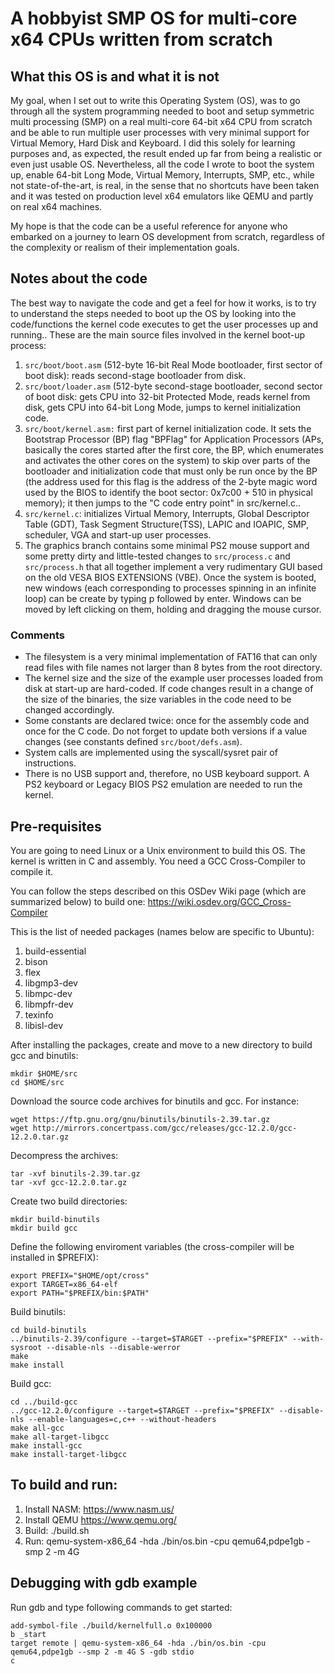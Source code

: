 # A hobbyist SMP OS for multi-core x64 CPUs written from scratch

## What this OS is and what it is not

My goal, when I set out to write this Operating System (OS), was to go through all the system programming needed to boot and setup symmetric multi processing (SMP) on a real multi-core 64-bit x64 CPU from scratch and be able to run multiple user processes with very minimal support for Virtual Memory, Hard Disk and Keyboard.
I did this solely for learning purposes and, as expected, the result ended up far from being a realistic or even just usable OS.
Nevertheless, all the code I wrote to boot the system up, enable 64-bit Long Mode, Virtual Memory, Interrupts, SMP, etc., while not state-of-the-art, is real, in the sense that no shortcuts have been taken and
it was tested on production level x64 emulators like QEMU and partly on real x64 machines.

My hope is that the code can be a useful reference for anyone who embarked on a journey to learn OS development from scratch, regardless of the complexity or realism of their implementation goals.

## Notes about the code
The best way to navigate the code and get a feel for how it works, is to try to understand the steps needed to boot up the OS by looking into the code/functions the kernel code executes to get the user processes up and running..
These are the main source files involved in the kernel boot-up process:

1. <code>src/boot/boot.asm</code> (512-byte 16-bit Real Mode bootloader, first sector of boot disk): reads second-stage bootloader from disk.
2. <code>src/boot/loader.asm</code> (512-byte second-stage bootloader, second sector of boot disk: gets CPU into 32-bit Protected Mode, reads kernel from disk, gets CPU into 64-bit Long Mode, jumps to kernel initialization code.
3. <code>src/boot/kernel.asm:</code> first part of kernel initialization code. It sets the Bootstrap Processor (BP) flag "BPFlag" for Application Processors (APs, basically the cores started after the first core, the BP, which enumerates and activates the other cores on the system) to skip over parts of the bootloader and initialization code that must only be run once by the BP (the address used for this flag is the address of the 2-byte magic word used by the BIOS to identify the boot sector: 0x7c00 + 510 in physical memory); it then jumps to the "C code entry point" in src/kernel.c..
3. <code>src/kernel.c</code>: initializes Virtual Memory, Interrupts, Global Descriptor Table (GDT), Task Segment Structure(TSS), LAPIC and IOAPIC, SMP, scheduler, VGA and start-up user processes.
4. The graphics branch contains some minimal PS2 mouse support and some pretty dirty and little-tested changes to <code>src/process.c</code> and <code>src/process.h</code> that all together implement a very rudimentary GUI based on the old VESA BIOS EXTENSIONS (VBE). Once the system is booted, new windows (each corresponding to processes spinning in an infinite loop) can be create by typing p followed by enter. Windows can be moved by left clicking on them, holding and dragging the mouse cursor.
### Comments
- The filesystem is a very minimal implementation of FAT16 that can only read files with file names not larger than 8 bytes from the root directory.
- The kernel size and the size of the example user processes loaded from disk at start-up are hard-coded. If code changes result in a change of the size of the binaries, the size variables in the code need to be changed accordingly.
- Some constants are declared twice: once for the assembly code and once for the C code. Do not forget to update both versions if a value changes (see constants defined <code>src/boot/defs.asm</code>).
- System calls are implemented using the syscall/sysret pair of instructions.
- There is no USB support and, therefore, no USB keyboard support. A PS2 keyboard or Legacy BIOS PS2 emulation are needed to run the kernel.

## Pre-requisites
You are going to need Linux or a Unix environment to build this OS.
The kernel is written in C and assembly. You need a GCC Cross-Compiler to compile it.

You can follow the steps described on this OSDev Wiki page (which are summarized below) to build one:
https://wiki.osdev.org/GCC_Cross-Compiler

This is the list of needed packages (names below are specific to Ubuntu):

1. build-essential
2. bison
3. flex
4. libgmp3-dev
5. libmpc-dev
6. libmpfr-dev
7. texinfo
8. libisl-dev

After installing the packages, create and move to a new directory to build gcc and binutils:
    
 	mkdir $HOME/src
 	cd $HOME/src

Download the source code archives for binutils and gcc. For instance:
    
 	wget https://ftp.gnu.org/gnu/binutils/binutils-2.39.tar.gz
 	wget http://mirrors.concertpass.com/gcc/releases/gcc-12.2.0/gcc-12.2.0.tar.gz

Decompress the archives:
    
 	tar -xvf binutils-2.39.tar.gz
 	tar -xvf gcc-12.2.0.tar.gz 

Create two build directories:
    
 	mkdir build-binutils
 	mkdir build gcc

Define the following enviroment variables (the cross-compiler will be installed in $PREFIX):
   
 	export PREFIX="$HOME/opt/cross"
 	export TARGET=x86_64-elf
 	export PATH="$PREFIX/bin:$PATH"

Build binutils:
   
 	cd build-binutils
 	../binutils-2.39/configure --target=$TARGET --prefix="$PREFIX" --with-sysroot --disable-nls --disable-werror
 	make
 	make install

Build gcc:
    
 	cd ../build-gcc
 	../gcc-12.2.0/configure --target=$TARGET --prefix="$PREFIX" --disable-nls --enable-languages=c,c++ --without-headers
 	make all-gcc
 	make all-target-libgcc
 	make install-gcc
 	make install-target-libgcc

## To build and run:

1. Install NASM: https://www.nasm.us/
2. Install QEMU https://www.qemu.org/
3. Build: 
	./build.sh
4. Run: 
	qemu-system-x86_64 -hda ./bin/os.bin -cpu qemu64,pdpe1gb -smp 2 -m 4G

## Debugging with gdb example
Run gdb and type following commands to get started: 
	
	add-symbol-file ./build/kernelfull.o 0x100000
	b _start
	target remote | qemu-system-x86_64 -hda ./bin/os.bin -cpu qemu64,pdpe1gb --smp 2 -m 4G S -gdb stdio
 	c
